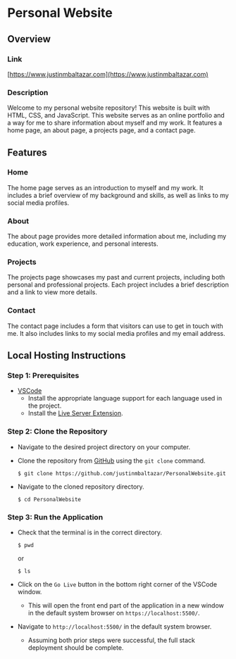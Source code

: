 # Personal Website

## Overview

### Link

[https://www.justinmbaltazar.com](https://www.justinmbaltazar.com)

### Description

Welcome to my personal website repository! This website is built with HTML, CSS, and JavaScript. This website serves as an online portfolio and a way for me to share information about myself and my work. It features a home page, an about page, a projects page, and a contact page.

## Features

### Home
The home page serves as an introduction to myself and my work. It includes a brief overview of my background and skills, as well as links to my social media profiles.

### About
The about page provides more detailed information about me, including my education, work experience, and personal interests.

### Projects
The projects page showcases my past and current projects, including both personal and professional projects. Each project includes a brief description and a link to view more details.

### Contact
The contact page includes a form that visitors can use to get in touch with me. It also includes links to my social media profiles and my email address.

## **Local Hosting Instructions**

### **Step 1: Prerequisites**

- [VSCode](https://code.visualstudio.com/)
    - Install the appropriate language support for each language used in the project.
    - Install the [Live Server Extension](https://marketplace.visualstudio.com/items?itemName=ritwickdey.LiveServer).

### **Step 2: Clone the Repository**

- Navigate to the desired project directory on your computer.

- Clone the repository from [GitHub](https://github.com/justinmbaltazar/cs326-jotlyst.git) using the `git clone` command.

    ```
    $ git clone https://github.com/justinmbaltazar/PersonalWebsite.git
    ```

- Navigate to the cloned repository directory.

    ```
    $ cd PersonalWebsite
    ```

### **Step 3: Run the Application**

- Check that the terminal is in the correct directory.

    ```
    $ pwd
    ```
    or 
    ```
    $ ls
    ```
    
- Click on the `Go Live` button in the bottom right corner of the VSCode window.
    - This will open the front end part of the application in a new window in the default system browser on `https://localhost:5500/`.

- Navigate to `http://localhost:5500/` in the default system browser.
    - Assuming both prior steps were successful, the full stack deployment should be complete.
